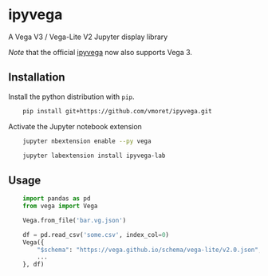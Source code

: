 # ipyvega

A Vega V3 / Vega-Lite V2 Jupyter display library

*Note* that the official [ipyvega](https://github.com/vega/ipyvega/tree/vega3)
now also supports Vega 3.

## Installation

Install the python distribution with `pip`.

```bash
    pip install git+https://github.com/vmoret/ipyvega.git
```

Activate the Jupyter notebook extension

```bash
    jupyter nbextension enable --py vega
```

```bash
    jupyter labextension install ipyvega-lab
```

## Usage

```python
    import pandas as pd
    from vega import Vega

    Vega.from_file('bar.vg.json')

    df = pd.read_csv('some.csv', index_col=0)
    Vega({
        "$schema": "https://vega.github.io/schema/vega-lite/v2.0.json",
        ...
    }, df)
```

